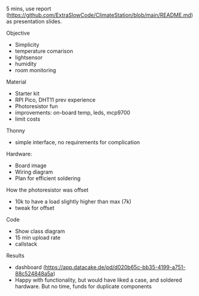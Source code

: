 5 mins, use report (https://github.com/ExtraSlowCode/ClimateStation/blob/main/README.md) as presentation slides.

Objective
- Simplicity
- temperature comarison
- lightsensor
- humidity
- room monitoring

Material
- Starter kit
- RPI Pico, DHT11 prev experience
- Photoresistor fun
- improvements: on-board temp, leds, mcp9700
- limit costs

Thonny
- simple interface, no requirements for complication

Hardware:
- Board image
- Wiring diagram
- Plan for efficient soldering

How the photoresistor was offset
- 10k to have a load slightly higher than max (7k)
- tweak for offset

Code
- Show class diagram
- 15 min upload rate
- callstack

Results
- dashboard (https://app.datacake.de/pd/d020b65c-bb35-4199-a751-88c524848a5a)
- Happy with functionality, but would have liked a case, and soldered hardware. But no time, funds for duplicate components

